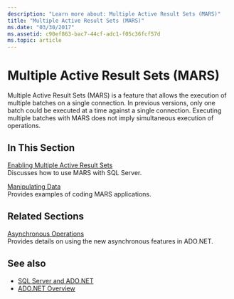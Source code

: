 ```yaml
---
description: "Learn more about: Multiple Active Result Sets (MARS)"
title: "Multiple Active Result Sets (MARS)"
ms.date: "03/30/2017"
ms.assetid: c90ef863-bac7-44cf-adc1-f05c36fcf57d
ms.topic: article
---
```

# Multiple Active Result Sets (MARS)

Multiple Active Result Sets (MARS) is a feature that allows the execution of multiple batches on a single connection. In previous versions, only one batch could be executed at a time against a single connection. Executing multiple batches with MARS does not imply simultaneous execution of operations.  
  
## In This Section  

 [Enabling Multiple Active Result Sets](enabling-multiple-active-result-sets.md)  
 Discusses how to use MARS with SQL Server.  
  
 [Manipulating Data](manipulating-data.md)  
 Provides examples of coding MARS applications.  
  
## Related Sections  

 [Asynchronous Operations](asynchronous-operations.md)  
 Provides details on using the new asynchronous features in ADO.NET.  
  
## See also

- [SQL Server and ADO.NET](index.md)
- [ADO.NET Overview](../ado-net-overview.md)
